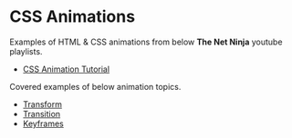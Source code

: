 # CSS Animations

Examples of HTML & CSS animations from below **The Net Ninja** youtube playlists.

* [CSS Animation Tutorial](https://www.youtube.com/playlist?list=PL4cUxeGkcC9iGYgmEd2dm3zAKzyCGDtM5)

Covered examples of below animation topics.
* [Transform](/transform/)
* [Transition](/transition/)
* [Keyframes](/keyframes/)